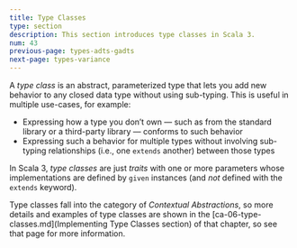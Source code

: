 ```yaml
---
title: Type Classes
type: section
description: This section introduces type classes in Scala 3.
num: 43
previous-page: types-adts-gadts
next-page: types-variance
---
```


A _type class_ is an abstract, parameterized type that lets you add new behavior to any closed data type without using sub-typing. This is useful in multiple use-cases, for example:

- Expressing how a type you don’t own — such as from the standard library or a third-party library — conforms to such behavior
- Expressing such a behavior for multiple types without involving sub-typing relationships (i.e., one `extends` another) between those types

In Scala 3, _type classes_ are just _traits_ with one or more parameters whose implementations are defined by `given` instances (and *not* defined with the `extends` keyword).

Type classes fall into the category of *Contextual Abstractions*, so more details and examples of type classes are shown in the [ca-06-type-classes.md](Implementing Type Classes section) of that chapter, so see that page for more information.


